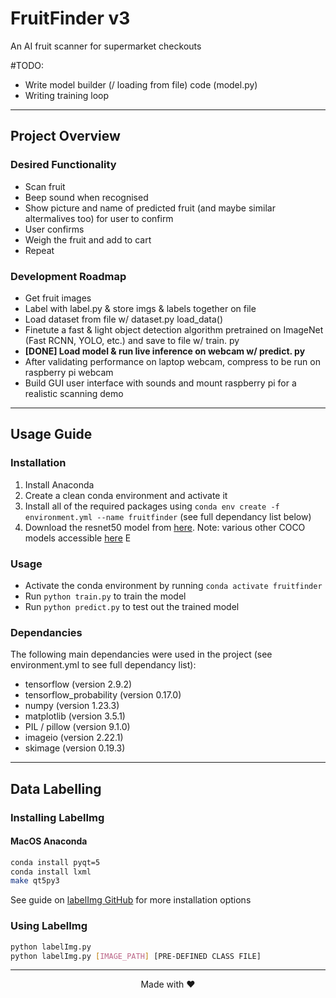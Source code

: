 # FruitFinder v3

An AI fruit scanner for supermarket checkouts

#TODO:

* Write model builder (/ loading from file) code (model.py)
* Writing training loop

---

## Project Overview

### Desired Functionality

* Scan fruit
* Beep sound when recognised
* Show picture and name of predicted fruit (and maybe similar altermalives too) for user to confirm
* User confirms
* Weigh the fruit and add to cart
* Repeat

### Development Roadmap

* Get fruit images
* Label with label.py & store imgs & labels together on file
* Load dataset from file w/ dataset.py load_data()
* Finetute a fast & light object detection algorithm pretrained on ImageNet (Fast RCNN, YOLO, etc.) and save to file w/ train. py
* **[DONE] Load model & run live inference on webcam w/ predict. py**
* After validating performance on laptop webcam, compress to be run on raspberry pi webcam
* Build GUI user interface with sounds and mount raspberry pi for a realistic scanning demo

---

## Usage Guide

### Installation

1. Install Anaconda
2. Create a clean conda environment and activate it
3. Install all of the required packages using `conda env create -f environment.yml --name fruitfinder` (see full dependancy list below)
4. Download the resnet50 model from [here](http://download.tensorflow.org/models/object_detection/tf2/20200711/ssd_resnet50_v1_fpn_640x640_coco17_tpu-8.tar.gz). Note: various other COCO models accessible [here](https://tfhub.dev/tensorflow/collections/object_detection/1)
E
### Usage

* Activate the conda environment by running `conda activate fruitfinder`
* Run `python train.py` to train the model
* Run `python predict.py` to test out the trained model

### Dependancies

The following main dependancies were used in the project (see environment.yml to see full dependancy list):

* tensorflow (version 2.9.2)
* tensorflow_probability (version 0.17.0)
* numpy (version 1.23.3)
* matplotlib (version 3.5.1)
* PIL / pillow (version 9.1.0)
* imageio (version 2.22.1)
* skimage (version 0.19.3)

---

## Data Labelling

### Installing LabelImg

#### MacOS Anaconda

```bash
conda install pyqt=5
conda install lxml
make qt5py3
```

See guide on [labelImg GitHub](https://github.com/heartexlabs/labelImg) for more installation options

### Using LabelImg

```bash
python labelImg.py
python labelImg.py [IMAGE_PATH] [PRE-DEFINED CLASS FILE]
```

---

<center> Made with ❤️ </center>
